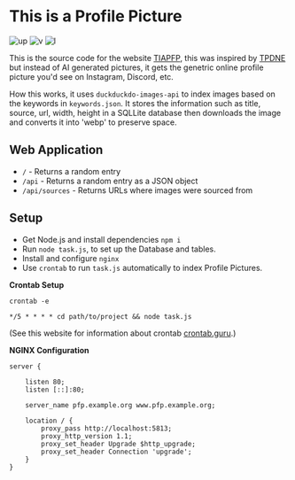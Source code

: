 # This is a Profile Picture

![up](https://img.shields.io/website?down_color=red&down_message=offline&style=plastic&up_color=green&up_message=online&url=https%3A%2F%2Fthisisaprofilepicture.com)
![v](https://img.shields.io/github/package-json/v/codenamesui/thisisaprofilepicture/main?style=plastic)
![l](https://img.shields.io/github/license/codenamesui/thisisaprofilepicture?style=plastic)

This is the source code for the website [TIAPFP](https://thisisaprofilepicture.com), this was inspired by [TPDNE](https://thispersondoesnotexist.com) but instead of AI generated pictures, it gets the genetric online profile picture you'd see on Instagram, Discord, etc.


How this works, it uses `duckduckdo-images-api` to index images based on the keywords in `keywords.json`. It stores the information such as title, source, url, width, height in a SQLLite database then downloads the image and converts it into 'webp' to preserve space.

## Web Application

* `/` - Returns a random entry
* `/api` - Returns a random entry as a JSON object
* `/api/sources` - Returns URLs where images were sourced from

## Setup

* Get Node.js and install dependencies `npm i`
* Run `node task.js`, to set up the Database and tables.
* Install and configure `nginx`
* Use `crontab` to run `task.js` automatically to index Profile Pictures. 

**Crontab Setup**

`crontab -e`

```
*/5 * * * * cd path/to/project && node task.js
```

(See this website for information about crontab [crontab.guru](https://crontab.guru/).)

**NGINX Configuration**

```
server {

    listen 80;
    listen [::]:80;

    server_name pfp.example.org www.pfp.example.org;

    location / {
        proxy_pass http://localhost:5813;
        proxy_http_version 1.1;
        proxy_set_header Upgrade $http_upgrade;
        proxy_set_header Connection 'upgrade';
    }
}
```